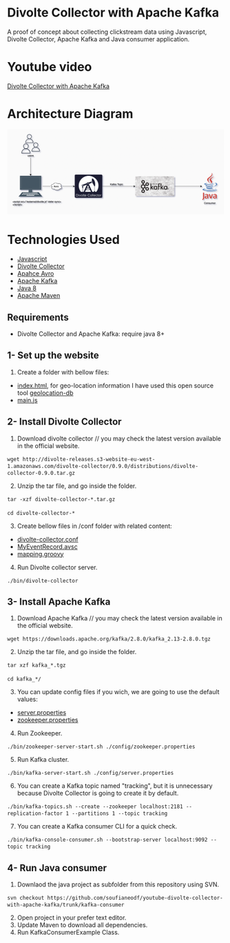 # Divolte Collector with Apache Kafka

A proof of concept about collecting clickstream data using Javascript, Divolte Collector, Apache Kafka and Java consumer application.

# Youtube video

[Divolte Collector with Apache Kafka](https://www.youtube.com/watch?v=6uha8gviL9A)

# Architecture Diagram

![alt text](images/architecture-diagram.png)

# Technologies Used

* [Javascript](https://developer.mozilla.org/en-US/docs/Web/JavaScript)
* [Divolte Collector](https://divolte.io/)
* [Apahce Avro](https://avro.apache.org/)
* [Apache Kafka](https://kafka.apache.org/)
* [Java 8](https://www.oracle.com/java/technologies/javase/javase-jdk8-downloads.html)
* [Apache Maven](https://maven.apache.org/)


## Requirements

* Divolte Collector and Apache Kafka: require java 8+

## 1- Set up the website

1. Create a folder with bellow files:

* [index.html](/website/index.html), for geo-location information I have used this open source tool [geolocation-db](https://geolocation-db.com/)
* [main.js](/website/main.js)

## 2- Install Divolte Collector

1. Download divolte collector // you may check the latest version available in the official website.

```
wget http://divolte-releases.s3-website-eu-west-1.amazonaws.com/divolte-collector/0.9.0/distributions/divolte-collector-0.9.0.tar.gz
```

2. Unzip the tar file, and go inside the folder.

```
tar -xzf divolte-collector-*.tar.gz

cd divolte-collector-*
```

3. Create bellow files in /conf folder with related content:
* [divolte-collector.conf](/divolte-collector-0.9.0/conf/divolte-collector.conf)
* [MyEventRecord.avsc](/divolte-collector-0.9.0/conf/MyEventRecord.avsc)
* [mapping.groovy](/divolte-collector-0.9.0/conf/mapping.groovy)

4. Run Divolte collector server.

```
./bin/divolte-collector
```

## 3- Install Apache Kafka

1. Download Apache Kafka // you may check the latest version available in the official website.

```
wget https://downloads.apache.org/kafka/2.8.0/kafka_2.13-2.8.0.tgz
```

2. Unzip the tar file, and go inside the folder.

```
tar xzf kafka_*.tgz

cd kafka_*/
```

3. You can update config files if you wich, we are going to use the default values:
* [server.properties](/kafka_2.12-2.8.0/config/server.properties)
* [zookeeper.properties](/kafka_2.12-2.8.0/config/zookeeper.properties)

4. Run Zookeeper.

```
./bin/zookeeper-server-start.sh ./config/zookeeper.properties
```

5. Run Kafka cluster.

```
./bin/kafka-server-start.sh ./config/server.properties
```

6. You can create a Kafka topic named "tracking", but it is unnecessary because Divolte Collector is going to create it by default.

```
./bin/kafka-topics.sh --create --zookeeper localhost:2181 --replication-factor 1 --partitions 1 --topic tracking
```

7. You can create a Kafka consumer CLI for a quick check.

```
./bin/kafka-console-consumer.sh --bootstrap-server localhost:9092 --topic tracking
```

## 4- Run Java consumer

1. Downlaod the java project as subfolder from this repository using SVN.
```
svn checkout https://github.com/soufianeodf/youtube-divolte-collector-with-apache-kafka/trunk/kafka-consumer
```
2. Open project in your prefer text editor.
3. Update Maven to download all dependencies.
4. Run KafkaConsumerExample Class.

